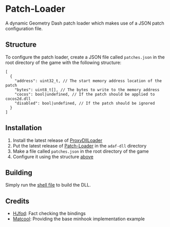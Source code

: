 # Patch-Loader

A dynamic Geometry Dash patch loader which makes use of a JSON patch configuration file.

## Structure

To configure the patch loader, create a JSON file called `patches.json` in the root directory of the game with the following structure:

```jsonc
[
  {
    "address": uint32_t, // The start memory address location of the patch
    "bytes": uint8_t[], // The bytes to write to the memory address
    "cocos": bool|undefined, // If the patch should be applied to cocos2d.dll
    "disabled": bool|undefined, // If the patch should be ignored
  }
]
```

## Installation

1. Install the latest release of [ProxyDllLoader](https://github.com/adafcaefc/ProxyDllLoader/releases/latest)
2. Put the latest release of [Patch-Loader](https://github.com/SMJSGaming/Patch-Loader/releases/latest) in the `adaf-dll` directory
3. Make a file called `patches.json` in the root directory of the game
4. Configure it using the structure [above](#structure)

## Building

Simply run the [shell file](compile.sh) to build the DLL.

## Credits

- [HJfod](https://github.com/HJfod): Fact checking the bindings
- [Matcool](https://github.com/matcool): Providing the base minhook implementation example
